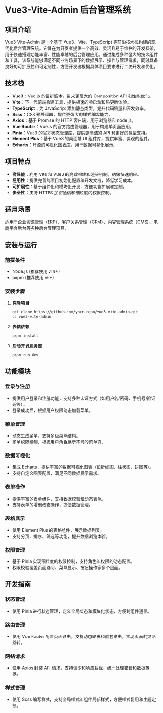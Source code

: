 # Vue3-Vite-Admin 后台管理系统

## 项目介绍

Vue3-Vite-Admin 是一个基于 Vue3、Vite、TypeScript 等前沿技术栈构建的现代化后台管理系统。它旨在为开发者提供一个高效、灵活且易于维护的开发框架，用于快速搭建功能丰富、性能卓越的后台管理应用。通过集成多种强大的技术组件和工具，该系统能够满足不同业务场景下的数据展示、操作与管理需求，同时具备良好的可扩展性和可定制性，方便开发者根据具体项目要求进行二次开发和优化。

## 技术栈

- **Vue3**：Vue.js 的最新版本，带来更强大的 Composition API 和性能优化。
- **Vite**：下一代前端构建工具，提供极速的冷启动和热更新体验。
- **TypeScript**：为 JavaScript 添加静态类型，提升代码质量和开发效率。
- **Scss**：CSS 预处理器，提供更强大的样式编写能力。
- **Axios**：基于 Promise 的 HTTP 客户端，用于浏览器和 node.js。
- **Vue Router**：Vue.js 的官方路由管理器，用于构建单页面应用。
- **Pinia**：Vue3 的官方状态管理库，提供更简洁的 API 和更好的类型支持。
- **Element Plus**：基于 Vue3 的桌面端 UI 组件库，提供丰富、美观的组件。
- **Echarts**：开源的可视化图表库，用于数据可视化展示。

## 项目特点

- **高性能**：利用 Vite 和 Vue3 的高效构建和渲染机制，确保快速响应。
- **易用性**：提供完善的项目初始化配置和开发文档，降低学习成本。
- **可扩展性**：基于组件化和模块化开发，方便功能扩展和定制。
- **安全性**：支持 HTTPS 加密通信和细粒度的权限控制。

## 适用场景

适用于企业资源管理（ERP）、客户关系管理（CRM）、内容管理系统（CMS）、电商平台后台等多种后台管理项目。

## 安装与运行

### 前提条件

- Node.js (推荐使用 v14+)
- pnpm (推荐使用 v6+)

### 安装步骤

1. **克隆项目**

   ```bash
   git clone https://github.com/your-repo/vue3-vite-admin.git
   cd vue3-vite-admin
   ```

2. **安装依赖**

   ```bash
   pnpm install
   ```

3. **启动开发服务器**

   ```bash
   pnpm run dev
   ```

## 功能模块

### 登录与注册

- 提供用户登录和注册功能，支持多种认证方式（如用户名/密码、手机号/验证码等）。
- 登录成功后，根据用户权限动态加载菜单。

### 菜单管理

- 动态生成菜单，支持多级菜单结构。
- 菜单权限控制，根据用户角色展示不同的菜单项。

### 数据可视化

- 集成 Echarts，提供丰富的数据可视化图表（如折线图、柱状图、饼图等）。
- 支持自定义图表配置，满足不同数据展示需求。

### 表单操作

- 提供丰富的表单组件，支持数据校验和动态表单。
- 支持表单的增删改查操作，方便数据管理。

### 表格展示

- 使用 Element Plus 的表格组件，展示数据列表。
- 支持分页、排序、筛选等功能，提升数据浏览体验。

### 权限管理

- 基于 Pinia 实现细粒度的权限控制，支持角色和权限的动态配置。
- 权限校验覆盖页面访问、菜单显示、按钮操作等多个层面。

## 开发指南

### 状态管理

- 使用 Pinia 进行状态管理，定义全局状态和模块化状态，方便跨组件通信。

### 路由管理

- 使用 Vue Router 配置页面路由，支持动态路由和嵌套路由，实现页面的灵活跳转。

### 网络请求

- 使用 Axios 封装 API 请求，支持请求和响应拦截，统一处理错误和数据转换。

### 样式管理

- 使用 Scss 编写样式，支持全局样式和组件局部样式，方便样式复用和主题定制。
